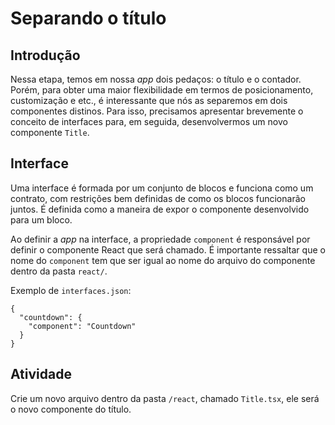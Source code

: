 # Separando o título

## Introdução
Nessa etapa, temos em nossa *app* dois pedaços: o título e o contador. Porém, para obter uma maior flexibilidade em termos de posicionamento, customização e etc., é interessante que nós as separemos em dois componentes distinos. Para isso, precisamos apresentar brevemente o conceito de interfaces para, em seguida, desenvolvermos um novo componente `Title`.

## Interface
Uma interface é formada por um conjunto de blocos e funciona como um contrato, com restrições bem definidas de como os blocos funcionarão juntos. É definida como a maneira de expor o componente desenvolvido para um bloco. 

Ao definir a *app* na interface, a propriedade `component` é responsável por definir o componente React que será chamado. É importante ressaltar que o nome do `component` tem que ser igual ao nome do arquivo do componente dentro da pasta `react/`.

Exemplo de `interfaces.json`:
```
{
  "countdown": {
    "component": "Countdown"
  }
}
```

## Atividade
Crie um novo arquivo dentro da pasta `/react`, chamado `Title.tsx`, ele será o novo componente do título.